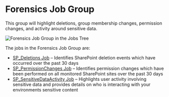 # Forensics Job Group

This group will highlight deletions, group membership changes, permission changes, and activity
around sensitive data.

![Forensics Job Group in the Jobs Tree](/img/product_docs/accessanalyzer/solutions/sharepoint/activity/forensics/forensicsjobstree.webp)

The jobs in the Forensics Job Group are:

- [SP_Deletions Job](/docs/accessanalyzer/12.0/solutions/sharepoint/activity/forensics/sp_deletions.md) – Identifies SharePoint deletion events which have occurred
  over the past 30 days
- [SP_PermissionChanges Job](/docs/accessanalyzer/12.0/solutions/sharepoint/activity/forensics/sp_permissionchanges.md) – Identifies permission changes which have
  been performed on all monitored SharePoint sites over the past 30 days
- [SP_SensitiveDataActivity Job](/docs/accessanalyzer/12.0/solutions/sharepoint/activity/forensics/sp_sensitivedataactivity.md) – Highlights user activity involving
  sensitive data and provides details on who is interacting with your environments sensitive content

